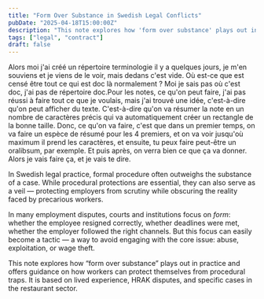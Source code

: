 ```yaml
---
title: "Form Over Substance in Swedish Legal Conflicts"
pubDate: "2025-04-18T15:00:00Z"
description: "This note explores how 'form over substance' plays out in practice and offers guidance on how workers can respond when employers use formalities against them."
tags: ["legal", "contract"]
draft: false
---
```


Alors moi j'ai créé un répertoire terminologie il y a quelques jours, je m'en souviens et je viens de le voir, mais dedans c'est vide. Où est-ce que est censé être tout ce qui est doc là normalement ? Moi je sais pas où c'est doc, j'ai pas de répertoire doc.Pour les notes, ce qu'on peut faire, j'ai pas réussi à faire tout ce que je voulais, mais j'ai trouvé une idée, c'est-à-dire qu'on peut afficher du texte. C'est-à-dire qu'on va résumer la note en un nombre de caractères précis qui va automatiquement créer un rectangle de la bonne taille. Donc, ce qu'on va faire, c'est que dans un premier temps, on va faire un espèce de résumé pour les 4 premiers, et on va voir jusqu'où maximum il prend les caractères, et ensuite, tu peux faire peut-être un oralibsum, par exemple. Et puis après, on verra bien ce que ça va donner. Alors je vais faire ça, et je vais te dire.

In Swedish legal practice, formal procedure often outweighs the substance of a case. While procedural protections are essential, they can also serve as a veil — protecting employers from scrutiny while obscuring the reality faced by precarious workers.

In many employment disputes, courts and institutions focus on _form_: whether the employee resigned correctly, whether deadlines were met, whether the employer followed the right channels. But this focus can easily become a tactic — a way to avoid engaging with the core issue: abuse, exploitation, or wage theft.

This note explores how “form over substance” plays out in practice and offers guidance on how workers can protect themselves from procedural traps. It is based on lived experience, HRAK disputes, and specific cases in the restaurant sector.

